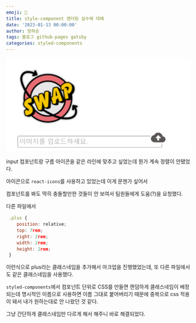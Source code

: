 ```yaml
---
emoji: 🔮
title: style-component 렌더링 실수에 대해
date: '2023-01-13 00:00:00'
author: 정하승
tags: 블로그 github-pages gatsby
categories: styled-components
---
```


<img src='../../assets/render.png' />
<br/>

input 컴포넌트랑 구름 아이콘을 같은 라인에 맞추고 싶었는데 뭔가 계속 정렬이 안됐었다.

아이콘으로 `react-icons`를 사용하고 있었는데 이게 문젠가 싶어서

컴포넌트를 봐도 딱히 충돌할만한 것들이 안 보여서 팀원들에게 도움(?)을 요청했다.

다른 파일에서

```jsx
 .plus {
    position: relative;
    top: 7rem;
    right: 2rem;
    width: 2rem;
    height: 2rem;
 }
```

이런식으로 plus라는 클래스네임을 추가해서 마크업을 진행했었는데, 또 다른 파일에서도 같은 클래스네임을 사용했다.

`styled-components`에서 컴포넌트 단위로 CSS를 만들면 랜덤하게 클래스네임이 배정되는데 명시적인 이름으로 사용하면 이름 그대로 붙어버리기 때문에 중복으로 css 적용이 돼서 내가 원하는대로 안 나왔던 것 같다.

그냥 간단하게 클래스네임만 다르게 해서 해주니 바로 해결되었다.
